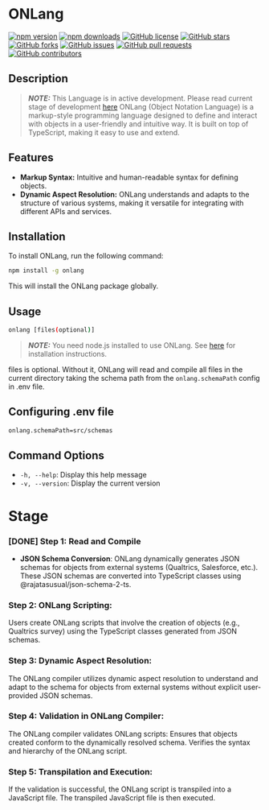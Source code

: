 [npm]: https://www.npmjs.com/package/on-lang
[github]: https://github.com/rajatasusual/on-lang
[readme]: https://github.com/rajatasusual/on-lang/blob/main/README.md
[twitter]: https://twitter.com/rajatasusual

# ONLang

[![npm version](https://img.shields.io/npm/v/on-lang.svg)](https://www.npmjs.com/package/on-lang)
[![npm downloads](https://img.shields.io/npm/dm/on-lang.svg)](https://www.npmjs.com/package/on-lang)
[![GitHub license](https://img.shields.io/github/license/rajatasusual/on-lang.svg)](https://github.com/rajatasusual/on-lang/blob/main/LICENSE)
[![GitHub stars](https://img.shields.io/github/stars/rajatasusual/on-lang)](https://github.com/rajatasusual/on-lang/stargazers)
[![GitHub forks](https://img.shields.io/github/forks/rajatasusual/on-lang)](https://github.com/rajatasusual/on-lang/network)
[![GitHub issues](https://img.shields.io/github/issues/rajatasusual/on-lang)](https://github.com/rajatasusual/on-lang/issues)
[![GitHub pull requests](https://img.shields.io/github/issues-pr/rajatasusual/on-lang)](https://github.com/rajatasusual/on-lang/pulls)
[![GitHub contributors](https://img.shields.io/github/contributors/rajatasusual/on-lang)](https://github.com/rajatasusual/on-lang/graphs/contributors)

## Description
> **_NOTE:_**  This Language is in active development. Please read current stage of development [here](#stage)
ONLang (Object Notation Language) is a markup-style programming language designed to define and interact with objects in a user-friendly and intuitive way. It is built on top of TypeScript, making it easy to use and extend.

## Features

- **Markup Syntax:** Intuitive and human-readable syntax for defining objects.
- **Dynamic Aspect Resolution:** ONLang understands and adapts to the structure of various systems, making it versatile for integrating with different APIs and services.

## Installation

To install ONLang, run the following command:

```bash
npm install -g onlang
```
This will install the ONLang package globally. 

## Usage

```bash
onlang [files(optional)]
```

> **_NOTE:_** You need node.js installed to use ONLang. See [here](https://nodejs.org/en/download/) for installation instructions.

files is optional. Without it, ONLang will read and compile all files in the current directory taking the schema path from the `onlang.schemaPath` config in .env file.

## Configuring .env file
```bash
onlang.schemaPath=src/schemas
```

## Command Options

- `-h, --help`: Display this help message
- `-v, --version`: Display the current version


# Stage
### [DONE] Step 1: Read and Compile
- **JSON Schema Conversion**:
ONLang dynamically generates JSON schemas for objects from external systems (Qualtrics, Salesforce, etc.).
These JSON schemas are converted into TypeScript classes using @rajatasusual/json-schema-2-ts.

### Step 2: ONLang Scripting:
Users create ONLang scripts that involve the creation of objects (e.g., Qualtrics survey) using the TypeScript classes generated from JSON schemas.

### Step 3: Dynamic Aspect Resolution:
The ONLang compiler utilizes dynamic aspect resolution to understand and adapt to the schema for objects from external systems without explicit user-provided JSON schemas.

### Step 4: Validation in ONLang Compiler:
The ONLang compiler validates ONLang scripts:
Ensures that objects created conform to the dynamically resolved schema.
Verifies the syntax and hierarchy of the ONLang script.

### Step 5: Transpilation and Execution:
If the validation is successful, the ONLang script is transpiled into a JavaScript file.
The transpiled JavaScript file is then executed.
